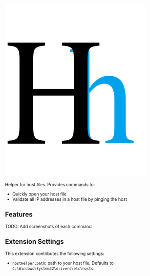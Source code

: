 ![Hosts Helper logo](resources/logo.svg)

Helper for host files. Provides commands to:

- Quickly open your host file
- Validate all IP addresses in a host file by pinging the host

## Features

TODO: Add screenshots of each command

## Extension Settings

This extension contributes the following settings:

* `hostHelper.path`: path to your host file. Defaults to `C:\Windows\System32\drivers\etc\hosts`.
